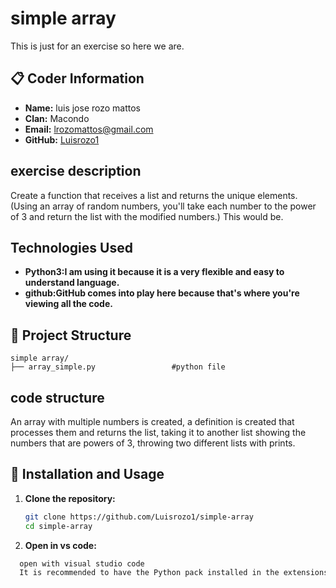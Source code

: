 # simple array 
This is just for an exercise so here we are.

## 📋 Coder Information

- **Name:** luis jose rozo mattos
- **Clan:** Macondo
- **Email:** lrozomattos@gmail.com
- **GitHub:** [Luisrozo1](https://github.com/Luisrozo1)



## exercise description
Create a function that receives a list and returns the unique elements. (Using an array of random numbers, you'll take each number to the power of 3 and return the list with the modified numbers.)
This would be.

## Technologies Used

- **Python3:I am using it because it is a very flexible and easy to understand language.** 
- **github:GitHub comes into play here because that's where you're viewing all the code.** 


## 📁 Project Structure

```
simple array/
├── array_simple.py                 #python file

```

## code structure
An array with multiple numbers is created, a definition is created that processes them and returns the list, taking it to another list showing the numbers that are powers of 3, throwing two different lists with prints.
###  



## 🚀 Installation and Usage

1. **Clone the repository:**
   ```bash
   git clone https://github.com/Luisrozo1/simple-array
   cd simple-array
   ```

2. **Open in vs code:**
  ```bash
    open with visual studio code
    It is recommended to have the Python pack installed in the extensions.:
   ```

